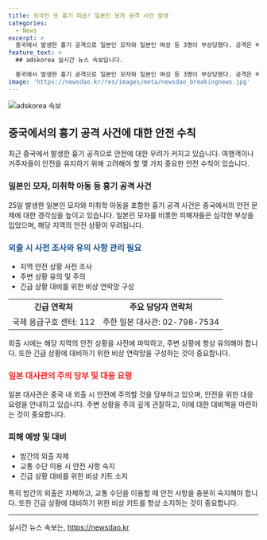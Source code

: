 ```yaml
---
title: 외국인 또 흉기 피습! 일본인 모자 공격 사건 발생
categories:
  - News
excerpt: >
  중국에서 발생한 흉기 공격으로 일본인 모자와 일본인 여성 등 3명이 부상당했다. 공격은 버스 정류장에서 일어났고, 피해자들은 병원에 이송되었으며, 일본인 모자는 생명에 지장은 없지만, 스쿨버스 안내원은 중태 상태라고 한다. 이 사건으로 인해 쑤저우 일본인학교는 휴교하였고, 주중국 대사관은 주변 장소에서의 안전에 주의를 당부하였다. 중국에서는 이와 유사한 흉기 공격 사건이 발생한 것으로 전해졌다.
feature_text: >
  ## adskorea 실시간 뉴스 속보입니다.

  중국에서 발생한 흉기 공격으로 일본인 모자와 일본인 여성 등 3명이 부상당했다. 공격은 버스 정류장에서 일어났고, 피해자들은 병원에 이송되었으며, 일본인 모자는 생명에 지장은 없지만, 스쿨버스 안내원은 중태 상태라고 한다. 이 사건으로 인해 쑤저우 일본인학교는 휴교하였고, 주중국 대사관은 주변 장소에서의 안전에 주의를 당부하였다. 중국에서는 이와 유사한 흉기 공격 사건이 발생한 것으로 전해졌다.
image: 'https://newsdao.kr/res/images/meta/newsdao_breakingnews.jpg'
---
```


<p><img src="https://newsdao.kr/res/images/meta/newsdao_breakingnews.jpg" alt="adskorea 속보" /></p>

<h2 data-ke-size="size26">중국에서의 흉기 공격 사건에 대한 안전 수칙</h2>

<p data-ke-size="size16">최근 중국에서 발생한 흉기 공격으로 안전에 대한 우려가 커지고 있습니다. 여행객이나 거주자들이 안전을 유지하기 위해 고려해야 할 몇 가지 중요한 안전 수칙이 있습니다.</p>

<h3>일본인 모자, 미취학 아동 등 흉기 공격 사건</h3>

<p data-ke-size="size16">25일 발생한 일본인 모자와 미취학 아동을 포함한 흉기 공격 사건은 중국에서의 안전 문제에 대한 경각심을 높이고 있습니다. 일본인 모자를 비롯한 피해자들은 심각한 부상을 입었으며, 해당 지역의 안전 상황이 우려됩니다.</p>

<h3><span style="color: #1a5490;">외출 시 사전 조사와 유의 사항 관리 필요</span></h3>

<ul>
    <li>지역 안전 상황 사전 조사</li>
    <li>주변 상황 유의 및 주의</li>
    <li>긴급 상황 대비를 위한 비상 연락망 구성</li>
</ul>

<table>
    <tr>
        <td style="text-align: center; height: 17px;"><b>긴급 연락처</b></td>
        <td style="text-align: center; height: 17px;"><b>주요 담당자 연락처</b></td>
    </tr>
    <tr>
        <td style="text-align: center; height: 17px;">국제 응급구호 센터: 112</td>
        <td style="text-align: center; height: 17px;">주한 일본 대사관: 02-798-7534</td>
    </tr>
</table>

<p data-ke-size="size16">외출 시에는 해당 지역의 안전 상황을 사전에 파악하고, 주변 상황에 항상 유의해야 합니다. 또한 긴급 상황에 대비하기 위한 비상 연락망을 구성하는 것이 중요합니다. </p>

<h3><b><span style="color: #ee2323;">일본 대사관의 주의 당부 및 대응 요령</span></b></h3>

<p data-ke-size="size16">일본 대사관은 중국 내 외출 시 안전에 주의할 것을 당부하고 있으며, 안전을 위한 대응 요령을 안내하고 있습니다. 주변 상황을 주의 깊게 관찰하고, 이에 대한 대비책을 마련하는 것이 중요합니다.</p>

<h3>피해 예방 및 대비</h3>

<ul>
    <li>밤간의 외출 자제</li>
    <li>교통 수단 이용 시 안전 사항 숙지</li>
    <li>긴급 상황 대비를 위한 비상 키트 소지</li>
</ul>

<p data-ke-size="size16">특히 밤간의 외출은 자제하고, 교통 수단을 이용할 때 안전 사항을 충분히 숙지해야 합니다. 또한 긴급 상황에 대비하기 위한 비상 키트를 항상 소지하는 것이 중요합니다.</p>

<p><hr></p>
실시간 뉴스 속보는, <a href="https://newsdao.kr" rel="dofollow">https://newsdao.kr</a>


